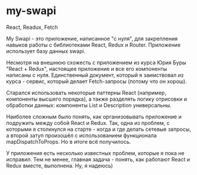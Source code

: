 # my-swapi
React, Readux, Fetch

My Swapi - это приложение, написанное "с нуля", для закрепления навыков работы с библиотеками React, Redux и Router. Приложение использует базу данных swapi.

Несмотря на внешнюю схожесть с приложением из курса Юрия Буры "React + Redux", настоящее приложение и все его компоненты написаны с нуля. Единственный документ, который я заимствовал из курса - сервис, который делает Fetch-запросы (потому что он хорош).

Старался использовать некоторые паттерны React (например, компоненты высшего порядка), а также разделять логику отрисовки и обработки данных: компоненты List и Description универсальны.

Наиболее сложным было понять, как организовывать приложение и подружить между собой React и Redux.
Так, одна из проблем, с которыми я столкнулся на старте - когда и где делать сетевые запросы, а второй затуп произошёл с использованием функционала mapDispatchToProps. Но в итоге всё получилось.

У приложения есть несколько известных проблем, которые я пока не исправил. Тем не менее, главная задача - понять, как работают React и Redux вместе, выполнена. Ну, я надеюсь)